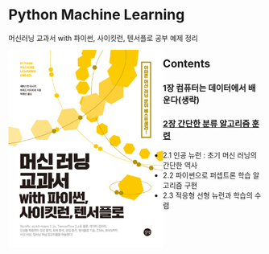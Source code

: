 # Python Machine Learning

머신러닝 교과서 with 파이썬, 사이킷런, 텐서플로 공부 예제 정리

<img src="./book_img.jpg" alt="book_img" style="zoom: 67%;" align="left" />



## Contents

### 1장 컴퓨터는 데이터에서 배운다(생략)

### [2장 간단한 분류 알고리즘 훈련](./ch2)
- 2.1 인공 뉴런 : 초기 머신 러닝의 간단한 역사
- 2.2 파이썬으로 퍼셉트론 학습 알고리즘 구현
- 2.3 적응형 선형 뉴런과 학습의 수렴
